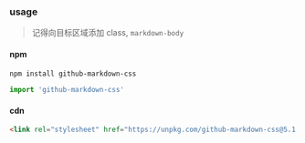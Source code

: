 ### usage

> 记得向目标区域添加 class, `markdown-body`  

#### npm

```bash
npm install github-markdown-css
```

```js
import 'github-markdown-css'
```

#### cdn

```html
<link rel="stylesheet" href="https://unpkg.com/github-markdown-css@5.1.0/github-markdown.css"/>
```
